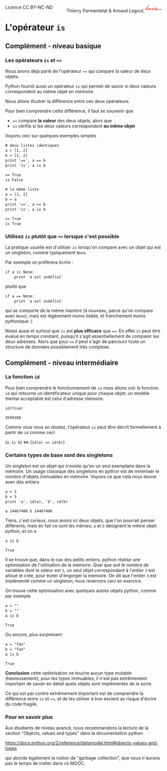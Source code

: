 
<span style="float:left;">Licence CC BY-NC-ND</span><span style="float:right;">Thierry Parmentelat &amp; Arnaud Legout,<img src="../../media/inria-25.png" style="display:inline"></span><br/>

# L'opérateur `is`

## Complément - niveau basique

### Les opérateurs `is` et `==`

Nous avons déjà parlé de l'opérateur `==` qui compare la valeur de deux objets.

Python fournit aussi un opérateur `is` qui permet de savoir si deux valeurs correspondent au même objet en mémoire.

Nous allons illustrer la différence entre ces deux opérateurs.

Pour bien comprendre cette différence, il faut se souvenir que

 * `==` compare **la valeur** des deux objets, alors que
 * `is` vérifie si les deux valeurs correspondent **au même objet**

Voyons ceci sur quelques exemples simples


```
# deux listes identiques
a = [1, 2]
b = [1, 2]
print '==', a == b
print 'is', a is b
```

    == True
    is False



```
# la même liste
a = [1, 2]
b = a
print '==', a == b
print 'is', a is b
```

    == True
    is True


### Utilisez `is` plutôt que `==` lorsque c'est possible

La pratique usuelle est d'utiliser `is` lorsqu'on compare avec un objet qui est un singleton, comme typiquement `None`.

Par exemple on préfèrera écrire&nbsp;:


```
if a is None:
    print 'a est indéfini'
```

plutôt que


```
if a == None:
    print 'a est indéfini'
```

qui se comporte de la même manière (à nouveau, parce qu'on compare avec `None`), mais est légèrement moins lisible, et franchement moins pythonique :)

Notez aussi et surtout que `is` est **plus efficace** que `==`. En effet `is` peut être évalué en temps constant, puisqu'il s'agit essentiellement de comparer les deux adresses. Alors que pour `==` il peut s'agir de parcourir toute un structure de données possiblement très complexe.

## Complément - niveau intermédiaire

### La fonction `id`

Pour bien comprendre le fonctionnement de `is` nous allons voir la fonction `id` qui retourne un identificateur unique pour chaque objet; un modèle mental acceptable est celui d'adresse mémoire.


```
id(True)
```




    9599280



Comme vous vous en doutez, l'opérateur `is` peut être décrit formellement à partir de `id` comme ceci

(`a is b`) $\Longleftrightarrow$ (`id(a) == id(b)`)


### Certains types de base sont des singletons

Un singleton est un objet qui n'existe qu'en un seul exemplaire dans la mémoire. Un usage classique des singletons en python est de minimiser le nombre d'objets immuables en mémoire. Voyons ce que cela nous donne avec des entiers


```
a = 3
b = 3
print 'a', id(a), 'b', id(b)
```

    a 14467400 b 14467400


Tiens, c'est curieux, nous avons ici deux objets, que l'on pourrait penser différents, mais en fait ce sont les mêmes; `a` et `b` désignent le même objet python, et on a


```
a is b
```




    True



Il se trouve que, dans le cas des petits entiers, python réalise une optimisation de l'utilisation de la mémoire. Quel que soit le nombre de variables dont la valeur est `3`, un seul objet correspondant à l'entier `3` est alloué et créé, pour éviter d'engorger la mémoire. On dit que l'entier `3` est implémenté comme un singleton; nous reverrons ceci en exercice.

On trouve cette optimisation avec quelques autres objets python, comme par exemple


```
a = ""
b = ""
a is b
```




    True



Ou encore, plus surprenant:


```
a = "foo"
b = "foo"
a is b
```




    True



**Conclusion** cette optimisation ne touche aucun type mutable (heureusement); pour les types immuables, il n'est pas extrêmement important de savoir en détail quels objets sont implémentés de la sorte.

Ce qui est par contre extrêmement important est de comprendre la différence entre `is` et `==`, et de les utiliser à bon escient au risque d'écrire du code fragile.

### Pour en savoir plus

Aux étudiants de niveau avancé, nous recommandons la lecture de la section "Objects, values and types" dans la documentation python

https://docs.python.org/2/reference/datamodel.html#objects-values-and-types

qui aborde également la notion de "garbage collection", que nous n'aurons pas le temps de traiter dans ce MOOC.

